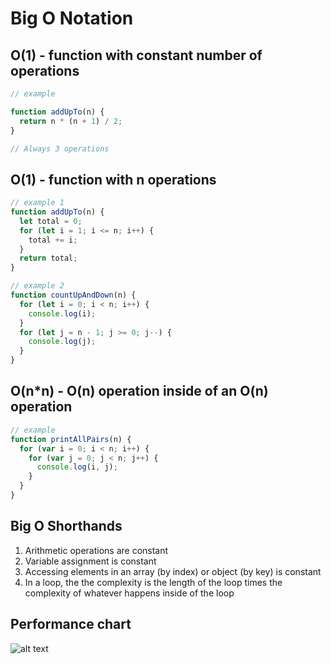# Big O Notation

## O(1) - function with constant number of operations

```javascript
// example

function addUpTo(n) {
  return n * (n + 1) / 2;
}

// Always 3 operations
```

## O(1) - function with **n** operations

```javascript
// example 1
function addUpTo(n) {
  let total = 0;
  for (let i = 1; i <= n; i++) {
    total += i;
  }
  return total;
}

// example 2
function countUpAndDown(n) {
  for (let i = 0; i < n; i++) {
    console.log(i);
  }
  for (let j = n - 1; j >= 0; j--) {
    console.log(j);
  }
}

```

## O(n*n) - O(n) operation inside of an O(n) operation

```javascript
// example
function printAllPairs(n) {
  for (var i = 0; i < n; i++) {
    for (var j = 0; j < n; j++) {
      console.log(i, j);
    }
  }
}

```

## Big O Shorthands

1. Arithmetic operations are constant
2. Variable assignment is constant
3. Accessing elements in an array (by index) or object (by key) is constant
4. In a loop, the the complexity is the length of the loop times the complexity of whatever happens inside of the loop

## Performance chart

![alt text](/img/o_notation_chart.jpg "Performance")
